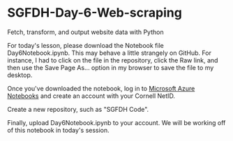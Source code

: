 # SGFDH-Day-6-Web-scraping
Fetch, transform, and output website data with Python

For today's lesson, please download the Notebook file Day6Notebook.ipynb. This may behave a little strangely on GitHub. For instance, I had to click on the file in the repository, click the Raw link, and then use the Save Page As... option in my browser to save the file to my desktop.

Once you've downloaded the notebook, log in to [Microsoft Azure Notebooks](https://notebooks.azure.com/) and create an account with your Cornell NetID. 

Create a new repository, such as "SGFDH Code".

Finally, upload Day6Notebook.ipynb to your account. We will be working off of this notebook in today's session.

